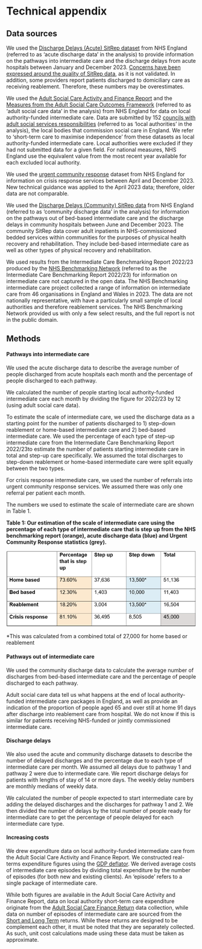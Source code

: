 # Technical appendix

## Data sources
We used the [Discharge Delays (Acute) SitRep dataset](https://www.england.nhs.uk/statistics/statistical-work-areas/discharge-delays-acute-data/) from NHS England (referred to as ‘acute discharge data’ in the analysis) to provide information on the pathways into intermediate care and the discharge delays from acute hospitals between January and December 2023. [Concerns have been expressed around the quality of SitRep data](https://www.hsj.co.uk/quality-and-performance/former-nhse-chief-most-hospital-discharge-data-is-useless/7033794.article), as it is not validated. In addition, some providers report patients discharged to domiciliary care as receiving reablement. Therefore, these numbers may be overestimates.  

We used the [Adult Social Care Activity and Finance Report](https://digital.nhs.uk/data-and-information/publications/statistical/adult-social-care-activity-and-finance-report) and the [Measures from the Adult Social Care Outcomes Framework](https://digital.nhs.uk/data-and-information/publications/statistical/adult-social-care-outcomes-framework-ascof) (referred to as ‘adult social care data’ in the analysis) from NHS England for data on local authority-funded intermediate care. Data are submitted by 152 [councils with adult social services responsibilities](https://www.nuffieldtrust.org.uk/news-item/who-organises-and-funds-social-care-1) (referred to as ‘local authorities’ in the analysis), the local bodies that commission social care in England. We refer to ‘short-term care to maximise independence’ from these datasets as local authority-funded intermediate care. Local authorities were excluded if they had not submitted data for a given field. For national measures, NHS England use the equivalent value from the most recent year available for each excluded local authority.

We used the [urgent community response](https://www.england.nhs.uk/statistics/statistical-work-areas/2-hour-urgent-community-response/) dataset from NHS England for information on crisis response services between April and December 2023. New technical guidance was applied to the April 2023 data; therefore, older data are not comparable.

We used the [Discharge Delays (Community) SitRep data](https://www.england.nhs.uk/statistics/statistical-work-areas/discharge-delays-community-data/) from NHS England (referred to as ‘community discharge data’ in the analysis) for information on the pathways out of bed-based intermediate care and the discharge delays in community hospitals between June and December 2023. The community SitRep data cover adult inpatients in NHS-commissioned bedded services within communities for the purposes of physical health recovery and rehabilitation. They include bed-based intermediate care as well as other types of physical recovery and rehabilitation. 

We used results from the Intermediate Care Benchmarking Report 2022/23 produced by the [NHS Benchmarking Network](https://www.nhsbenchmarking.nhs.uk/) (referred to as the Intermediate Care Benchmarking Report 2022/23) for information on intermediate care not captured in the open data. The NHS Benchmarking intermediate care project collected a range of information on intermediate care from 46 organisations in England and Wales in 2023. The data are not nationally representative, with have a particularly small sample of local authorities and therefore reablement services. The NHS Benchmarking Network provided us with only a few select results, and the full report is not in the public domain.   

## Methods

#### Pathways into intermediate care
We used the acute discharge data to describe the average number of people discharged from acute hospitals each month and the percentage of people discharged to each pathway. 

We calculated the number of people starting local authority-funded intermediate care each month by dividing the figure for 2022/23 by 12 (using adult social care data).

To estimate the scale of intermediate care, we used the discharge data as a starting point for the number of patients discharged to 1) step-down reablement or home-based intermediate care and 2) bed-based intermediate care. We used the percentage of each type of step-up intermediate care from the Intermediate Care Benchmarking Report 2022/23to estimate the number of patients starting intermediate care in total and step-up care specifically. We assumed the total discharges to step-down reablement or home-based intermediate care were split equally between the two types.  

For crisis response intermediate care, we used the number of referrals into urgent community response services. We assumed there was only one referral per patient each month.  

The numbers we used to estimate the scale of intermediate care are shown in Table 1.

**Table 1: Our estimation of the scale of intermediate care using the percentage of each type of intermediate care that is step up from the NHS benchmarking report (orange), acute discharge data (blue) and Urgent Community Response statistics (grey).**

![plot](https://github.com/HFAnalyticsLab/Intermediate-care-open-data-clean/blob/main/Technical%20appendix/Technical%20appendix%20-%20table%201_1.png)

*This was calculated from a combined total of 27,000 for home based or reablement

#### Pathways out of intermediate care
We used the community discharge data to calculate the average number of discharges from bed-based intermediate care and the percentage of people discharged to each pathway.

Adult social care data tell us what happens at the end of local authority-funded intermediate care packages in England, as well as provide an indication of the proportion of people aged 65 and over still at home 91 days after discharge into reablement care from hospital. We do not know if this is similar for patients receiving NHS-funded or jointly commissioned intermediate care.

#### Discharge delays
We also used the acute and community discharge datasets to describe the number of delayed discharges and the percentage due to each type of intermediate care per month. We assumed all delays due to pathway 1 and pathway 2 were due to intermediate care. We report discharge delays for patients with lengths of stay of 14 or more days. The weekly delay numbers are monthly medians of weekly data.  

We calculated the number of people expected to start intermediate care by adding the delayed discharges and the discharges for pathway 1 and 2. We then divided the number of delays by the total number of people ready for intermediate care to get the percentage of people delayed for each intermediate care type. 

#### Increasing costs
We drew expenditure data on local authority-funded intermediate care from the Adult Social Care Activity and Finance Report. We constructed real-terms expenditure figures using the [GDP deflator](https://www.gov.uk/government/collections/gdp-deflators-at-market-prices-and-money-gdp). We derived average costs of intermediate care episodes by dividing total expenditure by the number of episodes (for both new and existing clients). An ‘episode’ refers to a single package of intermediate care.

While both figures are available in the Adult Social Care Activity and Finance Report, data on local authority short-term care expenditure originate from the [Adult Social Care Finance Return](https://digital.nhs.uk/data-and-information/data-collections-and-data-sets/data-collections/social-care-collection-materials-2023/adult-social-care-finance-return-asc-fr) data collection, while data on number of episodes of intermediate care are sourced from the [Short and Long Term](https://digital.nhs.uk/data-and-information/data-collections-and-data-sets/data-collections/social-care-collection-materials-2023/salt-data-return-2022-2023-guidance) returns. While these returns are designed to be complement each other, it must be noted that they are separately collected. As such, unit cost calculations made using these data must be taken as approximate.

